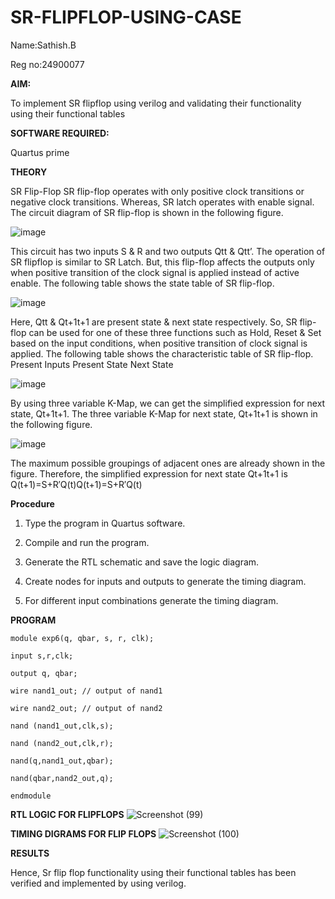 # SR-FLIPFLOP-USING-CASE

Name:Sathish.B

Reg no:24900077

**AIM:**

To implement  SR flipflop using verilog and validating their functionality using their functional tables

**SOFTWARE REQUIRED:**

Quartus prime

**THEORY**

SR Flip-Flop SR flip-flop operates with only positive clock transitions or negative clock transitions. Whereas, SR latch operates with enable signal. The circuit diagram of SR flip-flop is shown in the following figure.

![image](https://github.com/naavaneetha/SR-FLIPFLOP-USING-CASE/assets/154305477/0f710028-ad52-4d3e-9276-8714cf023a25)

 
This circuit has two inputs S & R and two outputs Qtt & Qtt’. The operation of SR flipflop is similar to SR Latch. But, this flip-flop affects the outputs only when positive transition of the clock signal is applied instead of active enable. The following table shows the state table of SR flip-flop.

![image](https://github.com/naavaneetha/SR-FLIPFLOP-USING-CASE/assets/154305477/dabfc4f4-87e3-4cbc-9472-f89ee1b5ed30)

 
Here, Qtt & Qt+1t+1 are present state & next state respectively. So, SR flip-flop can be used for one of these three functions such as Hold, Reset & Set based on the input conditions, when positive transition of clock signal is applied. The following table shows the characteristic table of SR flip-flop. Present Inputs Present State Next State

![image](https://github.com/naavaneetha/SR-FLIPFLOP-USING-CASE/assets/154305477/dd90d16c-aec5-4290-a586-e2346b1e9eb5)

 
By using three variable K-Map, we can get the simplified expression for next state, Qt+1t+1. The three variable K-Map for next state, Qt+1t+1 is shown in the following figure.

![image](https://github.com/naavaneetha/SR-FLIPFLOP-USING-CASE/assets/154305477/473efad6-d70b-4ca7-aeb7-898bbfca319f)

 
The maximum possible groupings of adjacent ones are already shown in the figure. Therefore, the simplified expression for next state Qt+1t+1 is Q(t+1)=S+R′Q(t)Q(t+1)=S+R′Q(t)

**Procedure**
1. Type the program in Quartus software.

2. Compile and run the program.

3. Generate the RTL schematic and save the logic diagram.

4. Create nodes for inputs and outputs to generate the timing diagram.

5. For different input combinations generate the timing diagram.

**PROGRAM**
```
module exp6(q, qbar, s, r, clk);

input s,r,clk; 

output q, qbar;

wire nand1_out; // output of nand1 

wire nand2_out; // output of nand2 

nand (nand1_out,clk,s); 

nand (nand2_out,clk,r); 

nand(q,nand1_out,qbar);

nand(qbar,nand2_out,q);

endmodule

```
**RTL LOGIC FOR FLIPFLOPS**
![Screenshot (99)](https://github.com/user-attachments/assets/36e68497-aa6f-47d4-8722-636c43bb552e)


**TIMING DIGRAMS FOR FLIP FLOPS**
![Screenshot (100)](https://github.com/user-attachments/assets/b5410fc6-5da4-46de-a29e-5e11b7c7fc42)

**RESULTS**


Hence, Sr flip flop functionality using their functional tables has been verified and implemented by using verilog.

